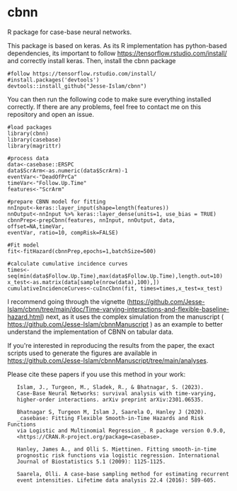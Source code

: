 # cbnn
R package for case-base neural networks.

This package is based on keras. As its R implementation has python-based dependencies, its important to follow https://tensorflow.rstudio.com/install/ and correctly install keras. Then, install the cbnn package 


```
#follow https://tensorflow.rstudio.com/install/
#install.packages('devtools')
devtools::install_github("Jesse-Islam/cbnn")
```

You can then run the following code to make sure everything installed correctly. If there are any problems, feel free to contact me on this repository and open an issue.



```
#load packages
library(cbnn)
library(casebase)
library(magrittr)

#process data
data<-casebase::ERSPC
data$ScrArm<-as.numeric(data$ScrArm)-1
eventVar<-"DeadOfPrCa"
timeVar<-"Follow.Up.Time"
features<-"ScrArm"

#prepare CBNN model for fitting
nnInput<-keras::layer_input(shape=length(features))
nnOutput<-nnInput %>% keras::layer_dense(units=1, use_bias = TRUE)
cbnnPrep<-prepCbnn(features, nnInput, nnOutput, data, offset=NA,timeVar,
eventVar, ratio=10, compRisk=FALSE)

#Fit model
fit<-fitHazard(cbnnPrep,epochs=1,batchSize=500)

#calculate cumulative incidence curves
times<-seq(min(data$Follow.Up.Time),max(data$Follow.Up.Time),length.out=10)
x_test<-as.matrix(data[sample(nrow(data),100),])
cumulativeIncidenceCurves<-cuIncCbnn(fit, times=times,x_test=x_test)
```


I recommend going through the vignette (https://github.com/Jesse-Islam/cbnn/tree/main/doc/Time-varying-interactions-and-flexible-baseline-hazard.html) next, as it uses the complex simulation from the manuscript ( https://github.com/Jesse-Islam/cbnnManuscript ) as an example to better understand the implementation of CBNN on tabular data.


If you're interested in reproducing the results from the paper, the exact scripts used to generate the figures are available in https://github.com/Jesse-Islam/cbnnManuscript/tree/main/analyses.

Please cite these papers if you use this method in your work:

```
   Islam, J., Turgeon, M., Sladek, R., & Bhatnagar, S. (2023).
   Case-Base Neural Networks: survival analysis with time-varying,
   higher-order interactions. arXiv preprint arXiv:2301.06535.
   
   Bhatnagar S, Turgeon M, Islam J, Saarela O, Hanley J (2020).
   _casebase: Fitting Flexible Smooth-in-Time Hazards and Risk Functions
   via Logistic and Multinomial Regression_. R package version 0.9.0,
   <https://CRAN.R-project.org/package=casebase>.
   
   Hanley, James A., and Olli S. Miettinen. Fitting smooth-in-time
   prognostic risk functions via logistic regression. International
   Journal of Biostatistics 5.1 (2009): 1125-1125.
   
   Saarela, Olli. A case-base sampling method for estimating recurrent
   event intensities. Lifetime data analysis 22.4 (2016): 589-605.
``` 
